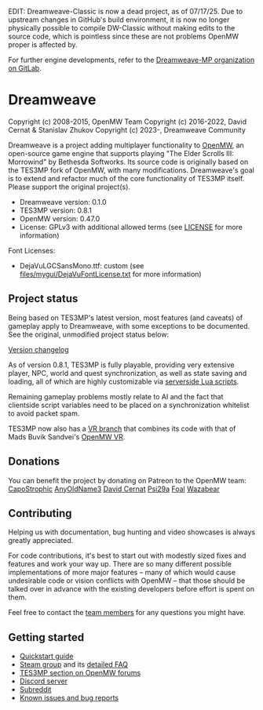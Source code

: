 EDIT: Dreamweave-Classic is now a dead project, as of 07/17/25. Due to upstream changes in GitHub's build environment, it is now no longer physically possible to compile DW-Classic without making edits to the source code, which is pointless since these are not problems OpenMW proper is affected by.

For further engine developments, refer to the [Dreamweave-MP organization on GitLab](https://gitlab.com/dreamweave-mp). 

Dreamweave
======

Copyright (c) 2008-2015, OpenMW Team
Copyright (c) 2016-2022, David Cernat & Stanislav Zhukov
Copyright (c) 2023-, Dreamweave Community

Dreamweave is a project adding multiplayer functionality to [OpenMW](https://github.com/OpenMW/openmw), an open-source game engine that supports playing "The Elder Scrolls III: Morrowind" by Bethesda Softworks. Its source code is originally based on the TES3MP fork of OpenMW, with many modifications. Dreamweave's goal is to extend and refactor much of the core functionality of TES3MP itself. Please support the original project(s).

* Dreamweave version: 0.1.0
* TES3MP version: 0.8.1
* OpenMW version: 0.47.0
* License: GPLv3 with additional allowed terms (see [LICENSE](https://github.com/TES3MP/TES3MP/blob/master/LICENSE) for more information)

Font Licenses:
* DejaVuLGCSansMono.ttf: custom (see [files/mygui/DejaVuFontLicense.txt](https://github.com/TES3MP/TES3MP/blob/master/files/mygui/DejaVuFontLicense.txt) for more information)

Project status
--------------

Being based on TES3MP's latest version, most features (and caveats) of gameplay apply to Dreamweave, with some exceptions to be documented. See the original, unmodified project status below:

[Version changelog](https://github.com/TES3MP/TES3MP/blob/master/tes3mp-changelog.md)

As of version 0.8.1, TES3MP is fully playable, providing very extensive player, NPC, world and quest synchronization, as well as state saving and loading, all of which are highly customizable via [serverside Lua scripts](https://github.com/TES3MP/CoreScripts).

Remaining gameplay problems mostly relate to AI and the fact that clientside script variables need to be placed on a synchronization whitelist to avoid packet spam.

TES3MP now also has a [VR branch](https://github.com/TES3MP/TES3MP/tree/0.8.1-vr) that combines its code with that of Mads Buvik Sandvei's [OpenMW VR](https://gitlab.com/madsbuvi/openmw).

Donations
---------------

You can benefit the project by donating on Patreon to the OpenMW team:
[CapoStrophic](https://www.patreon.com/capostrophic)
[AnyOldName3](https://www.patreon.com/AnyOldName3)
[David Cernat](https://www.patreon.com/davidcernat)
[Psi29a](https://www.patreon.com/psi29a)
[Foal](https://ko-fi.com/madsbuvi)
[Wazabear](https://www.patreon.com/wazabear)

Contributing
---------------

Helping us with documentation, bug hunting and video showcases is always greatly appreciated.

For code contributions, it's best to start out with modestly sized fixes and features and work your way up. There are so many different possible implementations of more major features – many of which would cause undesirable code or vision conflicts with OpenMW – that those should be talked over in advance with the existing developers before effort is spent on them.

Feel free to contact the [team members](https://github.com/Dreamweave-mp/dreamweave/blob/master/dreamweave-credits.md) for any questions you might have.

Getting started
---------------

* [Quickstart guide](https://github.com/TES3MP/TES3MP/wiki/Quickstart-guide)
* [Steam group](https://steamcommunity.com/groups/mwmulti) and its [detailed FAQ](https://steamcommunity.com/groups/mwmulti/discussions/1/353916184342480541/)
* [TES3MP section on OpenMW forums](https://forum.openmw.org/viewforum.php?f=45)
* [Discord server](https://discord.gg/ECJk293)
* [Subreddit](https://www.reddit.com/r/tes3mp)
* [Known issues and bug reports](https://github.com/TES3MP/TES3MP/issues)
